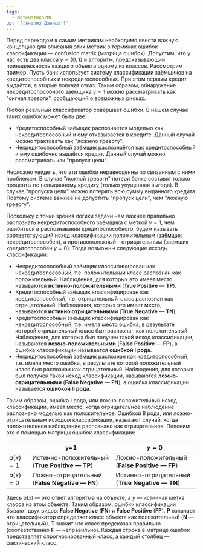 ```yaml
---
tags:
  - Математика/ML
up: "[[Анализ Данных]]"
---
```


Перед переходом к самим метрикам необходимо ввести важную концепцию для описания этих метрик в терминах ошибок классификации — confusion matrix (матрица ошибок). Допустим, что у нас есть два класса $y=\{0,1\}$ и алгоритм, предсказывающий принадлежность каждого объекта одному из классов. Рассмотрим пример. Пусть банк использует систему классификации заёмщиков на кредитоспособных и некредитоспособных. При этом первым кредит выдаётся, а вторые получат отказ. Таким образом, обнаружение некредитоспособного заёмщика $y=1$ можно рассматривать как "сигнал тревоги", сообщающий о возможных рисках.

Любой реальный классификатор совершает ошибки. В нашем случае таких ошибок может быть две:

- Кредитоспособный заёмщик распознается моделью как некредитоспособный и ему отказывается в кредите. Данный случай можно трактовать как "ложную тревогу".
- Некредитоспособный заёмщик распознаётся как кредитоспособный и ему ошибочно выдаётся кредит. Данный случай можно рассматривать как "пропуск цели".

Несложно увидеть, что эти ошибки неравноценны по связанным с ними проблемам. В случае "ложной тревоги" потери банка составят только проценты по невыданному кредиту (только упущенная выгода). В случае "пропуска цели" можно потерять всю сумму выданного кредита. Поэтому системе важнее не допустить "пропуск цели", чем "ложную тревогу".

Поскольку с точки зрения логики задачи нам важнее правильно распознать некредитоспособного заёмщика с меткой $y=1,$ чем ошибиться в распознавании кредитоспособного, будем называть соответствующий исход классификации положительным (заёмщик некредитоспособен), а противоположный - отрицательным (заемщик кредитоспособен $y=0$). Тогда возможны следующие исходы классификации:

- Некредитоспособный заёмщик классифицирован как некредитоспособный, т.е. положительный класс распознан как положительный. Наблюдения, для которых это имеет место называются **истинно-положительными** (**True Positive** — **TP**).
- Кредитоспособный заёмщик классифицирован как кредитоспособный, т.е. отрицательный класс распознан как отрицательный. Наблюдения, которых это имеет место, называются **истинно отрицательными** (**True Negative** — **TN**).
- Кредитоспособный заёмщик классифицирован как некредитоспособный, т.е. имела место ошибка, в результате которой отрицательный класс был распознан как положительный. Наблюдения, для которых был получен такой исход классификации, называются **ложно-положительными** (**False Positive** — **FP**), а ошибка классификации называется **ошибкой I рода**.
- Некредитоспособный заёмщик распознан как кредитоспособный, т.е. имела место ошибка, в результате которой положительный класс был распознан как отрицательный. Наблюдения, для которых был получен такой исход классификации, называются **ложно-отрицательными** (**False Negative** — **FN**), а ошибка классификации называется **ошибкой II рода**.

Таким образом, ошибка I рода, или ложно-положительный исход классификации, имеет место, когда отрицательное наблюдение распознано моделью как положительное. Ошибкой II рода, или ложно-отрицательным исходом классификации, называют случай, когда положительное наблюдение распознано как отрицательное. Поясним это с помощью матрицы ошибок классификации:

|          | y=1                                            | $y=0$                                          |
| -------- | ---------------------------------------------- | ---------------------------------------------- |
| $a(x)=1$ | Истинно-положительный (**True Positive — TP**) | Ложно-положительный (**False Positive — FP**)  |
| $a(x)=0$ | Ложно-отрицательный (**False Negative — FN**)  | Истинно-отрицательный (**True Negative — TN**) |


Здесь $a(x)$ — это ответ алгоритма на объекте, а $y$ — истинная метка класса на этом объекте. Таким образом, ошибки классификации бывают двух видов: **False Negative** (**FN**) и **False Positive** (**FP**). **P** означает что классификатор определяет класс объекта как положительный (**N** — отрицательный). **T** значит что класс предсказан правильно (соответственно **F** — неправильно). Каждая строка в матрице ошибок представляет спрогнозированный класс, а каждый столбец — фактический класс.

